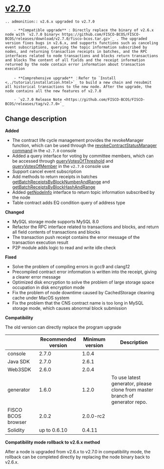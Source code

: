 # [v2.7.0](https://github.com/FISCO-BCOS/FISCO-BCOS/releases/tag/v2.7.0)

```eval_rst
.. admonition:: v2.6.x upgraded to v2.7.0

    - **Compatible upgrade** : Directly replace the binary of v2.6.x node with `v2.7.0 binary< https://github.com/FISCO-BCOS/FISCO-BCOS/releases/download/v2.7.0/fisco-bcos.tar.gz>`_ . The upgraded version fixes bugs in v2.6.x, and supports functions such as canceling event subscriptions, querying the topic information subscribed by nodes, and returning transaction receipts in batches, and the RPC interfaces related to node transactions and blocks return transactions and blocks The content of all fields and the receipt information returned by the node contain error information about transaction execution

    - **Comprehensive upgrade** ：Refer to `Install <../tutorial/installation.html>`_ to build a new chain and resubmit all historical transactions to the new node. After the upgrade, the node contains all the new features of v2.7.0

    - `v2.7.0 Release Note <https://github.com/FISCO-BCOS/FISCO-BCOS/releases/tag/v2.7.0>`_
```

## Change description

**Added**

- The contract life cycle management provides the revokeManager function, which can be used through the [revokeContractStatusManager command](../console/console_of_java_sdk.html#revokecontractstatusmanager) in the `v2.7.0` console
- Added a query interface for voting by committee members, which can be accessed through [queryVotesOfThreshold](../console/console_of_java_sdk.html#queryvotesofthreshold) and [queryVotesOfMember](../console/console_of_java_sdk.html#queryvotesofmember) in the `v2.7.0` console use
- Support cancel event subscription
- Add methods to return receipts in batches [getBatchReceiptsByBlockNumberAndRange](../reference/api.html#getbatchreceiptsbyblocknumberandrange) and [getBatchReceiptsByBlockHashAndRange](../reference/api.html#getbatchreceiptsbyblockhashandrange)
- Added [getNodeInfo](../reference/api.html#getnodeinfo) interface to return topic information subscribed by the node
- Table contract adds EQ condition query of address type

**Changed**

- MySQL storage mode supports MySQL 8.0
- Refactor the RPC interface related to transactions and blocks, and return all field contents of transactions and blocks
- The transaction push receipt contains the error message of the transaction execution result
- P2P module adds logic to read and write idle check

**Fixed**

- Solve the problem of compiling errors in gcc9 and clang12
- Precompiled contract error information is written into the receipt, giving a clearer error message
- Optimized disk encryption to solve the problem of large storage space occupation in disk encryption mode
- Fix the problem of node downtime caused by CachedStorage cleaning cache under MacOS system
- Fix the problem that the CNS contract name is too long in MySQL storage mode, which causes abnormal block submission

**Compatibility**

The old version can directly replace the program upgrade


|                    | Recommended version | Minimum version | Description                                                  |
| ------------------ | ------------------- | --------------- | ------------------------------------------------------------ |
| console            | 2.7.0             | 1.0.4           | |
| Java SDK                | 2.7.0               | 2.6.1        | | 
| Web3SDK               | 2.6.0               | 2.0.4        |    |
| generator          | 1.6.0               | 1.2.0           | To use latest generator, please clone from master branch of generator repo. |
| FISCO BCOS browser | 2.0.2               | 2.0.0-rc2       | |
| Solidity           | up to 0.6.10        | 0.4.11          | |

**Compatibility mode rollback to v2.6.x method**

After a node is upgraded from v2.6.x to v2.7.0 in compatibility mode, the rollback can be completed directly by replacing the node binary back to v2.6.x.